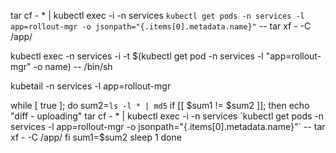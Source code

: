 tar cf - * | kubectl exec -i -n services `kubectl get pods -n services -l app=rollout-mgr -o jsonpath="{.items[0].metadata.name}"` -- tar xf - -C /app/

kubectl exec -n services -i -t $(kubectl get pod -n services -l "app=rollout-mgr" -o name) -- /bin/sh

kubetail -n services -l app=rollout-mgr 


while [ true ]; do
  sum2=`ls -l * | md5`
  if [[ $sum1 != $sum2 ]]; then
    echo "diff - uploading"
    tar cf - * | kubectl exec -i -n services `kubectl get pods -n services -l app=rollout-mgr -o jsonpath="{.items[0].metadata.name}"` -- tar xf - -C /app/
  fi
  sum1=$sum2
  sleep 1
done
